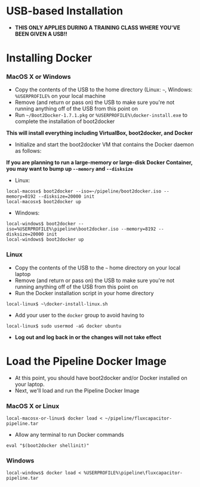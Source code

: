 # USB-based Installation
* **THIS ONLY APPLIES DURING A TRAINING CLASS WHERE YOU'VE BEEN GIVEN A USB!!**

# Installing Docker
### MacOS X or Windows 
* Copy the contents of the USB to the home directory (Linux: `~`, Windows: `%USERPROFILE%` on your local machine
* Remove (and return or pass on) the USB to make sure you're not running anything off of the USB from this point on
* Run `~/Boot2Docker-1.7.1.pkg` or `%USERPROFILE%\docker-install.exe` to complete the installation of boot2docker

**This will install everything including VirtualBox, boot2docker, and Docker**

* Initialize and start the boot2docker VM that contains the Docker daemon as follows:

**If you are planning to run a large-memory or large-disk Docker Container, you may want to bump up `--memory` and `--disksize`**

* Linux:
```
local-macosx$ boot2docker --iso=~/pipeline/boot2docker.iso --memory=8192 --disksize=20000 init
local-macosx$ boot2docker up
```
* Windows:
```
local-windows$ boot2docker --iso=%USERPROFILE%\pipeline\boot2docker.iso --memory=8192 --disksize=20000 init
local-windows$ boot2docker up
```

### Linux
* Copy the contents of the USB to the `~` home directory on your local laptop
* Remove (and return or pass on) the USB to make sure you're not running anything off of the USB from this point on
* Run the Docker installation script in your home directory 
```
local-linux$ ~\docker-install-linux.sh
```
* Add your user to the `docker` group to avoid having to 
```
local-linux$ sudo usermod -aG docker ubuntu
```
* **Log out and log back in or the changes will not take effect**

# Load the Pipeline Docker Image 
* At this point, you should have boot2docker and/or Docker installed on your laptop.
* Next, we'll load and run the Pipeline Docker Image

### MacOS X or Linux
```
local-macosx-or-linux$ docker load < ~/pipeline/fluxcapacitor-pipeline.tar
``` 
* Allow any terminal to run Docker commands
```
eval "$(boot2docker shellinit)"
``` 

### Windows 
```
local-windows$ docker load < %USERPROFILE%\pipeline\fluxcapacitor-pipeline.tar
``` 
